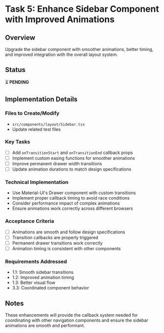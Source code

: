 # Task 5: Enhance Sidebar Component with Improved Animations

## Overview
Upgrade the sidebar component with smoother animations, better timing, and improved integration with the overall layout system.

## Status
⏳ **PENDING**

## Implementation Details

### Files to Create/Modify
- `src/components/layout/Sidebar.tsx`
- Update related test files

### Key Tasks
- [ ] Add `onTransitionStart` and `onTransitionEnd` callback props
- [ ] Implement custom easing functions for smoother animations
- [ ] Improve permanent drawer width transitions
- [ ] Update animation durations to match design specifications

### Technical Implementation
- Use Material-UI's Drawer component with custom transitions
- Implement proper callback timing to avoid race conditions
- Consider performance impact of complex animations
- Ensure animations work correctly across different browsers

### Acceptance Criteria
- [ ] Animations are smooth and follow design specifications
- [ ] Transition callbacks are properly triggered
- [ ] Permanent drawer transitions work correctly
- [ ] Animation timing is consistent with other components

### Requirements Addressed
- 1.1: Smooth sidebar transitions
- 1.2: Improved animation timing
- 1.3: Better visual flow
- 3.3: Coordinated component behavior

## Notes
These enhancements will provide the callback system needed for coordinating with other navigation components and ensure the sidebar animations are smooth and performant.